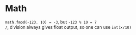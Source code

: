 # Math
`math.fmod(-123, 10) = -3`, but `-123 % 10 = 7`  
`/`, division always gives float output, so one can use `int(x/10)`
